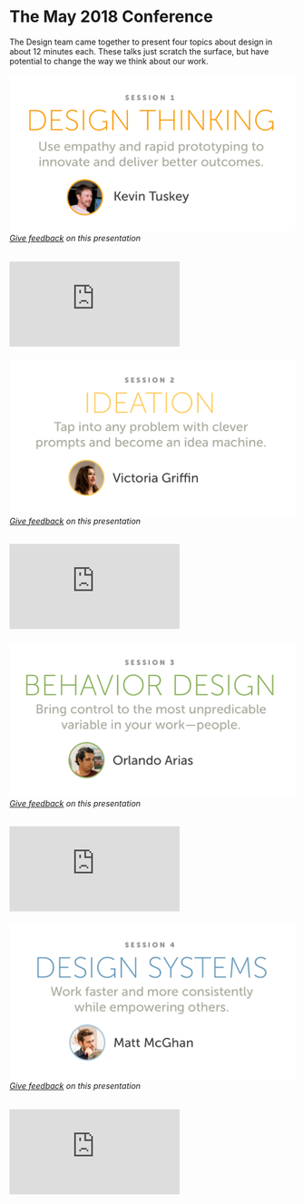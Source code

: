 # The May 2018 Conference

The Design team came together to present four topics about design in about 12 minutes each. These talks just scratch the surface, but have potential to change the way we think about our work.

###### ![Kevin](images/kevin.png) [Give feedback](https://docs.google.com/forms/d/e/1FAIpQLSfl4h3JcIFuVMHxYQRdn_hu7-wn1BtG1ds8awM5UFqbFLRTPQ/viewform?usp=sf_link) on this presentation
<iframe src="https://player.vimeo.com/video/270457286" frameborder="0" allowfullscreen></iframe>

###### ![Victoria](images/victoria.png) [Give feedback](https://docs.google.com/forms/d/e/1FAIpQLSdKHW20ACcPAepecLXFJkW9WHLMjjsRr3r_iydzgt0IB4_1DA/viewform?usp=sf_link) on this presentation 
<iframe src="https://player.vimeo.com/video/270458194" frameborder="0" allowfullscreen></iframe>

###### ![Orlando](images/orlando.png) [Give feedback](https://docs.google.com/forms/d/e/1FAIpQLSen4lXXf9fDRHvhQtOXKlT6fK3Qd409TjQe43zgdiyT-QJAaQ/viewform?usp=sf_link) on this presentation
<iframe src="https://player.vimeo.com/video/270455236"  frameborder="0" allowfullscreen></iframe>

###### ![Matt](images/matt.png) [Give feedback](https://docs.google.com/forms/d/e/1FAIpQLSf5vN7UZBLslRCAqHuXMqTuVm41Nd55xsOgRzn9Er8yky9JYQ/viewform?usp=sf_link) on this presentation
<iframe src="https://player.vimeo.com/video/270455769" frameborder="0" allowfullscreen></iframe>
